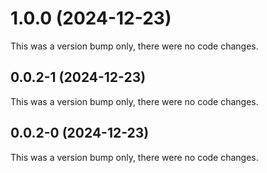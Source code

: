 # 1.0.0 (2024-12-23)

This was a version bump only, there were no code changes.

## 0.0.2-1 (2024-12-23)

This was a version bump only, there were no code changes.

## 0.0.2-0 (2024-12-23)

This was a version bump only, there were no code changes.